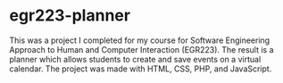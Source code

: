 # egr223-planner
This was a project I completed for my course for Software Engineering Approach to Human and Computer Interaction (EGR223). The result is a planner which allows students to create and save events on a virtual calendar. The project was made with HTML, CSS, PHP, and JavaScript.
